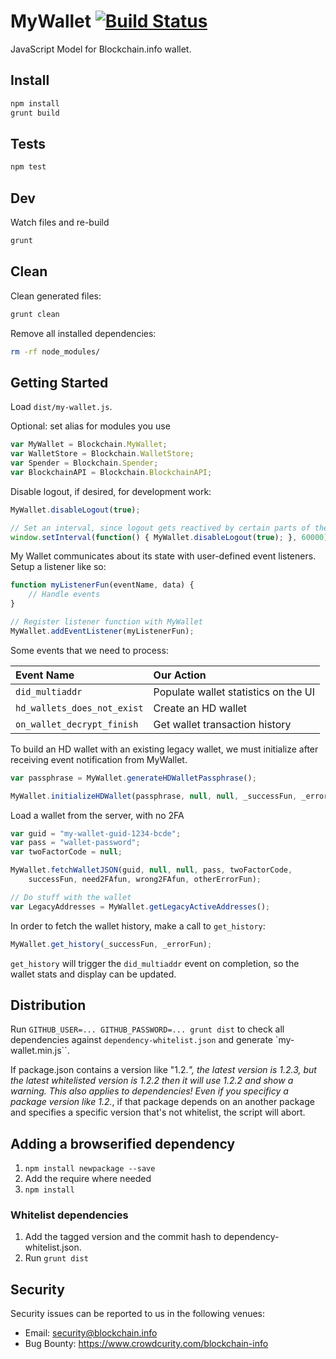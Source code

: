 # MyWallet [![Build Status](https://travis-ci.org/blockchain/My-Wallet-HD.png?branch=master)](https://travis-ci.org/blockchain/My-Wallet-HD)

JavaScript Model for Blockchain.info wallet.

## Install

```sh
npm install
grunt build
```

## Tests

```sh
npm test
```

## Dev

Watch files and re-build

```sh
grunt
```

## Clean

Clean generated files:

```sh
grunt clean
```

Remove all installed dependencies:

```sh
rm -rf node_modules/
```

## Getting Started

Load `dist/my-wallet.js`.

Optional: set alias for modules you use

```javascript
var MyWallet = Blockchain.MyWallet;
var WalletStore = Blockchain.WalletStore;
var Spender = Blockchain.Spender;
var BlockchainAPI = Blockchain.BlockchainAPI;
```

Disable logout, if desired, for development work:
```javascript
MyWallet.disableLogout(true);

// Set an interval, since logout gets reactived by certain parts of the code
window.setInterval(function() { MyWallet.disableLogout(true); }, 60000);
```


My Wallet communicates about its state with user-defined event listeners. Setup a listener like so:
```javascript
function myListenerFun(eventName, data) {
    // Handle events
}

// Register listener function with MyWallet
MyWallet.addEventListener(myListenerFun);
```

Some events that we need to process:

| Event Name | Our Action |
| :--- | :--- |
| `did_multiaddr` | Populate wallet statistics on the UI |
| `hd_wallets_does_not_exist` | Create an HD wallet |
| `on_wallet_decrypt_finish` | Get wallet transaction history |


To build an HD wallet with an existing legacy wallet, we must initialize after receiving event notification from MyWallet.
```javascript
var passphrase = MyWallet.generateHDWalletPassphrase();

MyWallet.initializeHDWallet(passphrase, null, null, _successFun, _errorFun);
```


Load a wallet from the server, with no 2FA
```javascript
var guid = "my-wallet-guid-1234-bcde";
var pass = "wallet-password";
var twoFactorCode = null;

MyWallet.fetchWalletJSON(guid, null, null, pass, twoFactorCode, 
    successFun, need2FAfun, wrong2FAfun, otherErrorFun);

// Do stuff with the wallet
var LegacyAddresses = MyWallet.getLegacyActiveAddresses();
```

In order to fetch the wallet history, make a call to `get_history`:
```javascript
MyWallet.get_history(_successFun, _errorFun);
```

`get_history` will trigger the `did_multiaddr` event on completion, so the wallet stats and display can be updated.

## Distribution

Run `GITHUB_USER=... GITHUB_PASSWORD=... grunt dist` to check all dependencies against `dependency-whitelist.json` and generate `my-wallet.min.js``.

If package.json contains a version like "1.2.*", the latest version is 1.2.3, but the latest whitelisted version is 1.2.2 then it will use 1.2.2 and show a warning. This also applies to dependencies! Even if you specificy a package version like 1.2.*, if that package depends on an another package and specifies a specific version that's not whitelist, the script will abort.

## Adding a browserified dependency

1. `npm install newpackage --save`
2. Add the require where needed
3. `npm install`

### Whitelist dependencies

1. Add the tagged version and the commit hash to dependency-whitelist.json.
2. Run `grunt dist`

## Security

Security issues can be reported to us in the following venues:
 * Email: security@blockchain.info
 * Bug Bounty: https://www.crowdcurity.com/blockchain-info
